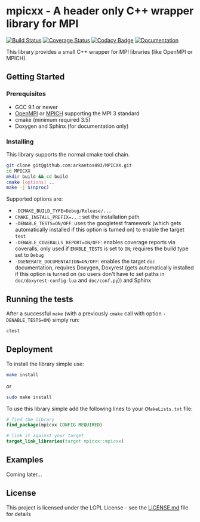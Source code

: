 # mpicxx - A header only C++ wrapper library for MPI

[![Build Status](https://travis-ci.org/arkantos493/MPICXX.svg?branch=master)](https://travis-ci.org/arkantos493/MPICXX)
[![Coverage Status](https://coveralls.io/repos/github/arkantos493/MPICXX/badge.svg?branch=master)](https://coveralls.io/github/arkantos493/MPICXX?branch=master)
[![Codacy Badge](https://api.codacy.com/project/badge/Grade/9088a6289f864f19ba5869e103925b30)](https://www.codacy.com/manual/arkantos493/MPICXX?utm_source=github.com&amp;utm_medium=referral&amp;utm_content=arkantos493/MPICXX&amp;utm_campaign=Badge_Grade)
[![Documentation](https://codedocs.xyz/arkantos493/MPICXX.svg)](https://codedocs.xyz/arkantos493/MPICXX/)

This library provides a small C++ wrapper for MPI libraries (like OpenMPI or MPICH).

## Getting Started

### Prerequisites

- GCC 9.1 or newer
- [OpenMPI](https://www.open-mpi.org/) or [MPICH](https://www.mpich.org/) supporting the MPI 3 standard
- cmake (minimum required 3.5)
- Doxygen and Sphinx (for documentation only)

### Installing

This library supports the normal cmake tool chain.
```bash
git clone git@github.com:arkantos493/MPICXX.git
cd MPICXX
mkdir build && cd build
cmake [options] ..
make -j $(nproc)
```
Supported options are:
- `-DCMAKE_BUILD_TYPE=Debug/Release/...`
- `CMAKE_INSTALL_PREFIX=...`: set the installation path
- `-DENABLE_TESTS=ON/OFF`: uses the googletest framework (which gets automatically installed if this option is turned on) to enable the target `test`
- `-DENABLE_COVERALLS_REPORT=ON/OFF`: enables coverage reports via coveralls, only used if `ENABLE_TESTS` is set to `ON`; requires the build type set to `Debug`
- `-DGENERATE_DOCUMENTATION=ON/OFF`: enables the target `doc` documentation, requires Doxygen, Doxyrest (gets automatically installed if this option is turned on (so users don't have to set paths in `doc/doxyrest-config-lua` and `doc/conf.py`)) and Sphinx

## Running the tests

After a successful `make` (with a previously `cmake` call with option `-DENABLE_TESTS=ON`) simply run:
```bash
ctest
```

## Deployment

To install the library simple use:
```bash
make install
```
or
```bash
sudo make install
```
To use this library simple add the following lines to your `CMakeLists.txt` file:
```cmake
# find the library
find_package(mpicxx CONFIG REQUIRED)

# link it against your target
target_link_libraries(target mpicxx::mpicxx)
```

## Examples
Coming later...

## License

This project is licensed under the LGPL License - see the [LICENSE.md](LICENSE.md) file for details
